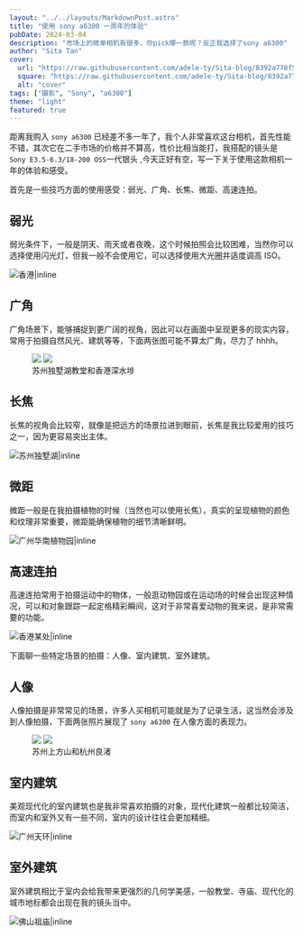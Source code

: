 ```yaml
---
layout: "../../layouts/MarkdownPost.astro"
title: "使用 sony a6300 一周年的体验"
pubDate: 2024-03-04
description: "市场上的微单相机有很多，你pick哪一款呢？反正我选择了sony a6300"
author: "Sita Tan"
cover:
  url: "https://raw.githubusercontent.com/adele-ty/Sita-blog/8392a778f5436d7d647973d6cab1cb1fd8c60f26/public/Sony-a6000/IMG_1044.JPG"
  square: "https://raw.githubusercontent.com/adele-ty/Sita-blog/8392a778f5436d7d647973d6cab1cb1fd8c60f26/public/Sony-a6000/IMG_1044.JPG"
  alt: "cover"
tags: ["摄影", "Sony", "a6300"]
theme: "light"
featured: true
---
```


距离我购入 `sony a6300` 已经差不多一年了，我个人非常喜欢这台相机，首先性能不错，其次它在二手市场的价格并不算高，性价比相当能打，我搭配的镜头是 `Sony E3.5-6.3/18-200 OSS`一代银头 ,今天正好有空，写一下关于使用这款相机一年的体验和感受。

首先是一些技巧方面的使用感受：弱光、广角、长焦、微距、高速连拍。

## 弱光

弱光条件下，一般是阴天、雨天或者夜晚，这个时候拍照会比较困难，当然你可以选择使用闪光灯，但我一般不会使用它，可以选择使用大光圈并适度调高 ISO。  

![香港|inline](https://github.com/adele-ty/Sita-blog/blob/main/public/Sony-a6300/1.JPG?raw=true)


## 广角

广角场景下，能够捕捉到更广阔的视角，因此可以在画面中呈现更多的现实内容，常用于拍摄自然风光、建筑等等，下面两张图可能不算太广角，尽力了 hhhh。  

<figure class="image image-fullbleed body-copy-wide nr-scroll-animation nr-scroll-animation--on image-small column">
  <img class="component-content image-sharesheet column-item" src="https://github.com/adele-ty/Sita-blog/blob/main/public/Sony-a6300/2.JPG?raw=true" />
  <img class="component-content image-sharesheet column-item" src="https://github.com/adele-ty/Sita-blog/blob/main/public/Sony-a6300/3.JPG?raw=true" />
  <div class="image-description image-caption">苏州独墅湖教堂和香港深水埗</div>
</figure>

## 长焦

长焦的视角会比较窄，就像是把远方的场景拉进到眼前，长焦是我比较爱用的技巧之一，因为更容易突出主体。  

![苏州独墅湖|inline](https://github.com/adele-ty/Sita-blog/blob/main/public/Sony-a6300/4.JPG?raw=true)

## 微距

微距一般是在我拍摄植物的时候（当然也可以使用长焦），真实的呈现植物的颜色和纹理非常重要，微距能确保植物的细节清晰鲜明。  

![广州华南植物园|inline](https://github.com/adele-ty/Sita-blog/blob/main/public/Sony-a6300/5.JPG?raw=true)

## 高速连拍

高速连拍常用于拍摄运动中的物体，一般逛动物园或在运动场的时候会出现这种情况，可以和对象跟踪一起定格精彩瞬间，这对于非常喜爱动物的我来说，是非常需要的功能。  

![香港某处|inline](https://github.com/adele-ty/Sita-blog/blob/main/public/Sony-a6300/6.JPG?raw=true)

下面聊一些特定场景的拍摄：人像、室内建筑、室外建筑。

## 人像

人像拍摄是非常常见的场景，许多人买相机可能就是为了记录生活，这当然会涉及到人像拍摄，下面两张照片展现了 `sony a6300` 在人像方面的表现力。  

<figure class="image image-fullbleed body-copy-wide nr-scroll-animation nr-scroll-animation--on image-small column">
  <img class="component-content image-sharesheet column-item" src="https://github.com/adele-ty/Sita-blog/blob/main/public/Sony-a6300/7.JPG?raw=true" />
  <img class="component-content image-sharesheet column-item" src="https://github.com/adele-ty/Sita-blog/blob/main/public/Sony-a6300/8.JPG?raw=true" />
  <div class="image-description image-caption">苏州上方山和杭州良渚</div>
</figure>

## 室内建筑

美观现代化的室内建筑也是我非常喜欢拍摄的对象，现代化建筑一般都比较简洁，而室内和室外又有一些不同，室内的设计往往会更加精细。  

![广州天环|inline](https://github.com/adele-ty/Sita-blog/blob/main/public/Sony-a6300/9.JPG?raw=true)

## 室外建筑

室外建筑相比于室内会给我带来更强烈的几何学美感，一般教堂、寺庙、现代化的城市地标都会出现在我的镜头当中。  

![佛山祖庙|inline](https://github.com/adele-ty/Sita-blog/blob/main/public/Sony-a6300/10.JPG?raw=true)
